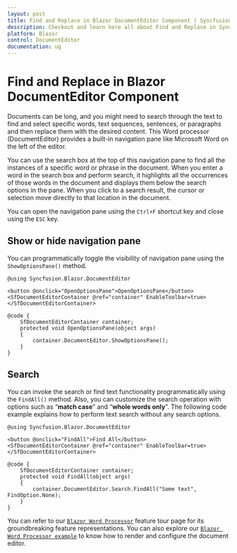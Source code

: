 ```yaml
---
layout: post
title: Find and Replace in Blazor DocumentEditor Component | Syncfusion
description: Checkout and learn here all about Find and Replace in Syncfusion Blazor DocumentEditor component and more.
platform: Blazor
control: DocumentEditor
documentation: ug
---
```


# Find and Replace in Blazor DocumentEditor Component

Documents can be long, and you might need to search through the text to find and select specific words, text sequences, sentences, or paragraphs and then replace them with the desired content. This Word processor (DocumentEditor) provides a built-in navigation pane like Microsoft Word on the left of the editor.

You can use the search box at the top of this navigation pane to find all the instances of a specific word or phrase in the document. When you enter a word in the search box and perform search, it highlights all the occurrences of those words in the document and displays them below the search options in the pane. When you click to a search result, the cursor or selection move directly to that location in the document.

You can open the navigation pane using the `Ctrl+F` shortcut key and close using the `ESC` key.

## Show or hide navigation pane

You can programmatically toggle the visibility of navigation pane using the `ShowOptionsPane()` method.

```cshtml
@using Syncfusion.Blazor.DocumentEditor

<button @onclick="OpenOptionsPane">OpenOptionsPane</button>
<SfDocumentEditorContainer @ref="container" EnableToolbar=true></SfDocumentEditorContainer>

@code {
    SfDocumentEditorContainer container;
    protected void OpenOptionsPane(object args)
    {
        container.DocumentEditor.ShowOptionsPane();
    }
}
```

## Search

You can invoke the search or find text functionality programmatically using the `FindAll()` method. Also, you can customize the search operation with options such as “**match case**” and “**whole words only**”. The following code example explains how to perform text search without any search options.

```cshtml
@using Syncfusion.Blazor.DocumentEditor

<button @onclick="FindAll">Find All</button>
<SfDocumentEditorContainer @ref="container" EnableToolbar=true></SfDocumentEditorContainer>

@code {
    SfDocumentEditorContainer container;
    protected void FindAll(object args)
    {
        container.DocumentEditor.Search.FindAll("Some text", FindOption.None);
    }
}
```

You can refer to our [`Blazor Word Processor`](https://www.syncfusion.com/blazor-components/blazor-word-processor) feature tour page for its groundbreaking feature representations. You can also explore our [`Blazor Word Processor example`](https://blazor.syncfusion.com/demos/document-editor/default-functionalities) to know how to render and configure the document editor.